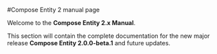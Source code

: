 #Compose Entity 2 manual page

Welcome to the **Compose Entity 2.x Manual**.

This section will contain the complete documentation for the new major release **Compose Entity 2.0.0-beta.1** and future updates.
